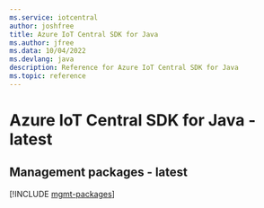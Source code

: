 ```yaml
---
ms.service: iotcentral
author: joshfree
title: Azure IoT Central SDK for Java
ms.author: jfree
ms.data: 10/04/2022
ms.devlang: java
description: Reference for Azure IoT Central SDK for Java
ms.topic: reference
---
```

# Azure IoT Central SDK for Java - latest

## Management packages - latest
[!INCLUDE [mgmt-packages](iot-central-mgmt-index.md)]